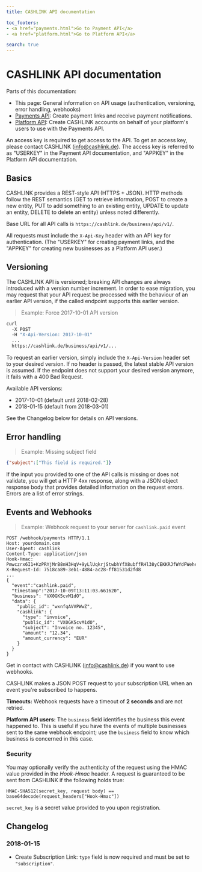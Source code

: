 ```yaml
---
title: CASHLINK API documentation

toc_footers:
- <a href="payments.html">Go to Payment API</a>
- <a href="platform.html">Go to Platform API</a>

search: true
---
```


# CASHLINK API documentation

Parts of this documentation:

- This page: General information on API usage (authentication, versioning, error handling, webhooks)
- [Payments API](payments.html): Create payment links and receive payment notifications.
- [Platform API](platform.html): Create CASHLINK accounts on behalf of your platform's users to use with the Payments API.

An access key is required to get access to the API. To get an access key, please contact CASHLINK (info@cashlink.de). The access key is referred to as "USERKEY" in the Payment API documentation, and "APPKEY" in the Platform API documentation.

## Basics

CASHLINK provides a REST-style API (HTTPS + JSON). HTTP methods follow the REST semantics (GET to retrieve information, POST to create a new entity, PUT to add something to an existing entity, UPDATE to update an entity, DELETE to delete an entity) unless noted differently.

Base URL for all API calls is `https://cashlink.de/business/api/v1/`.

All requests must include the `X-Api-Key` header with an API key for authentication. (The "USERKEY" for creating payment links, and the "APPKEY" for creating new businesses as a Platform API user.)

## Versioning
The CASHLINK API is versioned; breaking API changes are always introduced with a version number increment. In order to ease migration, you may request that your API request be processed with the behaviour of an earlier API version, if the called endpoint supports this earlier version.

> Example: Force 2017-10-01 API version

```sh
curl
  -X POST
  -H "X-Api-Version: 2017-10-01"
  ...
  https://cashlink.de/business/api/v1/...
```

To request an earlier version, simply include the `X-Api-Version` header set to your desired version. If no header is passed, the latest stable API version is assumed. If the endpoint does not support your desired version anymore, it fails with a 400 Bad Request.

Available API versions:

- 2017-10-01 (default until 2018-02-28)
- 2018-01-15 (default from 2018-03-01)

See the Changelog below for details on API versions.

## Error handling

> Example: Missing subject field

```json
{"subject":["This field is required."]}
```

If the input you provided to one of the API calls is missing or does not validate, you will get a HTTP 4xx response, along with a JSON object response body that provides detailed information on the request errors. Errors are a list of error strings.

## Events and Webhooks

> Example: Webhook request to your server for `cashlink.paid` event

```
POST /webhook/payments HTTP/1.1
Host: yourdomain.com
User-Agent: cashlink
Content-Type: application/json
Hook-Hmac: Pmwczrx6I1+KzPRYjMrB8nH3HqV+9yLlUqkrjStwbhYfX8ubffRHl38yCEKKRJfWYdFWehev6kMmZQoNCMwWnQ==
X-Request-Id: 7518ca89-3eb1-4884-ac28-ff81531d2fd8
...
{
  "event":"cashlink.paid",
  "timestamp":"2017-10-09T13:11:03.661620",
  "business": "VX0GK5cvM1dO",
  "data": {
    "public_id": "wxnfqAVVPWwZ",
    "cashlink": {
      "type": "invoice",
      "public_id": "VX0GK5cvM1dO",
      "subject": "Invoice no. 12345",
      "amount": "12.34",
      "amount_currency": "EUR"
    }
  }
}
```

Get in contact with CASHLINK (info@cashlink.de) if you want to use webhooks.

CASHLINK makes a JSON POST request to your subscription URL when an event you're subscribed to happens.

**Timeouts:** Webhook requests have a timeout of **2 seconds** and are not retried.

**Platform API users:** The `business` field identifies the business this event happened to. This is useful if you have the events of multiple businesses sent to the same webhook endpoint; use the `business` field to know which business is concerned in this case.

### Security

You may optionally verify the authenticity of the request using the HMAC value provided in the *Hook-Hmac* header. A request is guaranteed to be sent from CASHLINK if the following holds true:

`HMAC-SHA512(secret_key, request body) == base64decode(request_headers["Hook-Hmac"])`

`secret_key` is a secret value provided to you upon registration.

## Changelog

### 2018-01-15

- Create Subscription Link: `type` field is now required and must be set to `"subscription"`.
